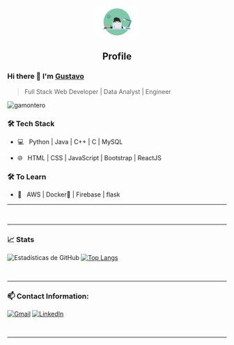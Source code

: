 <p align="center">
 <img width="100px" src="https://github.com/nirala96/nirala96/blob/master/70804f7e25b11f29db904f2fa7b4cd9d.gif" align="center" alt="Github Readme Stats" />
 <h2 align="center">Profile</h2>
</p>

### Hi there 👋 I'm [Gustavo](https://www.linkedin.com/in/gamontero/)
> Full Stack Web Developer | Data Analyst | Engineer 


<img src="https://komarev.com/ghpvc/?username=gamontero" alt="gamontero" />


<h3>🛠 Tech Stack</h3>



- 💻 &nbsp; Python | Java | C++ | C | MySQL

- 🌐 &nbsp; HTML | CSS | JavaScript | Bootstrap | ReactJS

<!--

- 🛢 &nbsp; MySQL | MongoDB

- 🔧 &nbsp; Git | Markdown | Selenium | Tidyverse

- 🖥 &nbsp; Illustrator| Photoshop | InDesign

-->



<h3>🛠 To Learn</h3>

- 🔧 &nbsp; AWS | Docker🐳 | Firebase | flask

<hr>


<br>

---
### 📈 Stats 

![Estadísticas de GitHub](https://github-readme-stats.vercel.app/api?username=gamontero&hide=contribs,prs&theme=buefy&show_icons=true) [![Top Langs](https://github-readme-stats.vercel.app/api/top-langs/?username=gamontero&layout=compact&theme=buefy)](https://github.com/gamontero/github-readme-stats)

<br>

---

### 📫 Contact Information:

[![Gmail](https://img.shields.io/badge/-GMAIL-D14836?style=for-the-badge&logo=gmail&logoColor=white)](mailto:gusmontero@gmail.com)
[![LinkedIn](https://img.shields.io/badge/-LINKEDIN-0077B5?style=for-the-badge&logo=linkedin&logoColor=white)](https://www.linkedin.com/in/gamontero/)


<br>

--- 
